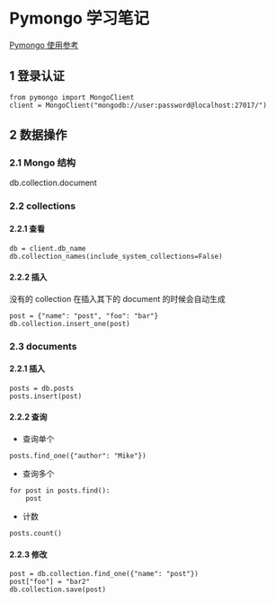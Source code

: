 # Pymongo 学习笔记

[Pymongo 使用参考](http://www.cnblogs.com/hangxin1940/archive/2012/07/29/2806471.html)

## 1 登录认证

```
from pymongo import MongoClient
client = MongoClient("mongodb://user:password@localhost:27017/")
```

## 2 数据操作

### 2.1 Mongo 结构

db.collection.document

### 2.2 collections

#### 2.2.1 查看

```
db = client.db_name
db.collection_names(include_system_collections=False)
```

#### 2.2.2 插入

没有的 collection 在插入其下的 document 的时候会自动生成

```
post = {"name": "post", "foo": "bar"}
db.collection.insert_one(post)
```

### 2.3 documents

#### 2.2.1 插入

```
posts = db.posts
posts.insert(post)
```

#### 2.2.2 查询

- 查询单个

```
posts.find_one({"author": "Mike"})
```

- 查询多个

```
for post in posts.find():   
    post 
```

- 计数

```
posts.count()
```

#### 2.2.3 修改

```
post = db.collection.find_one({"name": "post"})
post["foo"] = "bar2"
db.collection.save(post)
```
